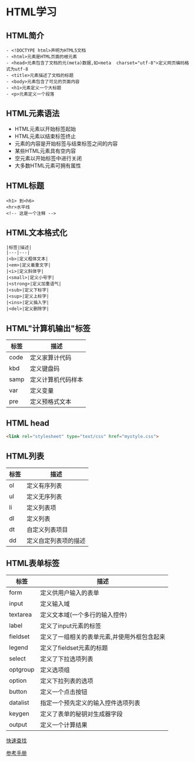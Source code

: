 # HTML学习
## HTML简介
```
- <!DOCTYPE html>声明为HTML5文档  
- <html>元素是HTML页面的根元素  
- <head>元素包含了文档的元(meta)数据,如<meta  charset="utf-8">定义网页编码格式为utf-8  
- <title>元素描述了文档的标题  
- <body>元素包含了可见的页面内容  
- <h1>元素定义一个大标题  
- <p>元素定义一个段落  
```
## HTML元素语法  
- HTML元素以开始标签起始  
- HTML元素以结束标签终止  
- 元素的内容是开始标签与结束标签之间的内容  
- 某些HTML元素具有空内容  
- 空元素以开始标签中进行关闭
- 大多数HTML元素可拥有属性

## HTML标题
```
<h1> 到<h6>
<hr>水平线
<!-- 这是一个注释 -->
```
## HTML文本格式化
```
|标签|描述|
|---|---|
|<b>|定义粗体文本|
|<em>|定义着重文字|
|<i>|定义斜体字|
|<small>|定义小号字|
|<strong>|定义加重语气|
|<sub>|定义下标字|
|<sup>|定义上标字|
|<ins>|定义插入字|
|<del>|定义删除字|
```
## HTML"计算机输出"标签
|标签|描述|
|---|---|
|code|定义家算计代码|
|kbd|定义键盘码|
|samp|定义计算机代码样本|
|var|定义变量|
|pre|定义预格式文本|

## HTML head
``` HTML
<link rel="stylesheet" type="text/css" href="mystyle.css">
```
## HTML列表
|标签|描述|
|---|---|
|ol|定义有序列表|
|ul|定义无序列表|
|li|定义列表项|
|dl|定义列表|
|dt|自定义列表项目|
|dd|定义自定列表项的描述|
## HTML表单标签
|标签|描述|
|---|---|
|form|定义供用户输入的表单|
|input|定义输入域|
|textarea|定义文本域(一个多行的输入控件)|
|label|定义了input元素的标签|
|fieldset|定义了一组相关的表单元素,并使用外框包含起来|
|legend|定义了fieldset元素的标题|
|select|定义了下拉选项列表|
|optgroup|定义选项组|
|option|定义下拉列表的选项|
|button|定义一个点击按钮|
|datalist|指定一个预先定义的输入控件选项列表|
|keygen|定义了表单的秘钥对生成器字段|
|output|定义一个计算结果|
[快速查找](http://www.runoob.com/html/html-quicklist.html)  

[参考手册](http://www.runoob.com/tags/html-reference.html)
